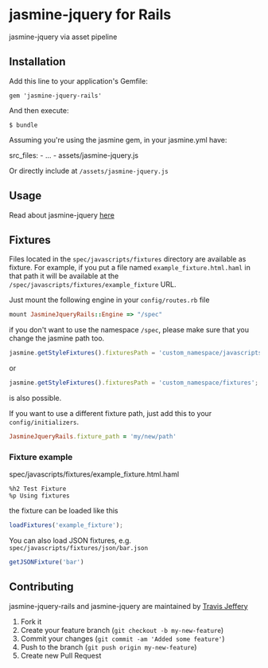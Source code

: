 # jasmine-jquery for Rails

jasmine-jquery via asset pipeline

## Installation

Add this line to your application's Gemfile:

    gem 'jasmine-jquery-rails'

And then execute:

    $ bundle

Assuming you're using the jasmine gem, in your jasmine.yml have:

  src_files:
    - ...
    - assets/jasmine-jquery.js

Or directly include at `/assets/jasmine-jquery.js`

## Usage

Read about jasmine-jquery [here](http://github.com/velesin/jasmine-jquery)

## Fixtures

Files located in the `spec/javascripts/fixtures` directory are available as fixture. For example, if you put a file named `example_fixture.html.haml` in that path it will be available at the
`/spec/javascripts/fixtures/example_fixture` URL.

Just mount the following engine in your `config/routes.rb` file
```ruby
mount JasmineJqueryRails::Engine => "/spec"
```

if you don't want to use the namespace `/spec`, please make sure that you change the jasmine path too.
```js
jasmine.getStyleFixtures().fixturesPath = 'custom_namespace/javascripts/fixtures';
```
or
```js
jasmine.getStyleFixtures().fixturesPath = 'custom_namespace/fixtures';
```
is also possible.

If you want to use a different fixture path, just add this to your `config/initializers`.
```ruby
JasmineJqueryRails.fixture_path = 'my/new/path'
```

### Fixture example

spec/javascripts/fixtures/example_fixture.html.haml
```haml
%h2 Test Fixture
%p Using fixtures
```

the fixture can be loaded like this
```js
loadFixtures('example_fixture');
```

You can also load JSON fixtures, e.g. `spec/javascripts/fixtures/json/bar.json`
```js
getJSONFixture('bar')
```


## Contributing

jasmine-jquery-rails and jasmine-jquery are maintained by [Travis Jeffery](http://github.com/travisjeffery)

1. Fork it
2. Create your feature branch (`git checkout -b my-new-feature`)
3. Commit your changes (`git commit -am 'Added some feature'`)
4. Push to the branch (`git push origin my-new-feature`)
5. Create new Pull Request
